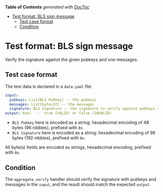 <!-- START doctoc generated TOC please keep comment here to allow auto update -->
<!-- DON'T EDIT THIS SECTION, INSTEAD RE-RUN doctoc TO UPDATE -->
**Table of Contents**  *generated with [DocToc](https://github.com/thlorenz/doctoc)*

- [Test format: BLS sign message](#test-format-bls-sign-message)
  - [Test case format](#test-case-format)
  - [Condition](#condition)

<!-- END doctoc generated TOC please keep comment here to allow auto update -->

# Test format: BLS sign message

Verify the signature against the given pubkeys and one messages.

## Test case format

The test data is declared in a `data.yaml` file:

```yaml
input:
  pubkeys: List[BLS Pubkey] -- the pubkeys
  messages: List[bytes32] -- the messages
  signature: BLS Signature -- the signature to verify against pubkeys and messages
output: bool  --  true (VALID) or false (INVALID)
```

- `BLS Pubkey` here is encoded as a string: hexadecimal encoding of 48 bytes (96 nibbles), prefixed with `0x`.
- `BLS Signature` here is encoded as a string: hexadecimal encoding of 96 bytes (192 nibbles), prefixed with `0x`.

All byte(s) fields are encoded as strings, hexadecimal encoding, prefixed with `0x`.

## Condition

The `aggregate_verify` handler should verify the signature with pubkeys and messages in the `input`, and the result should match the expected `output`.
